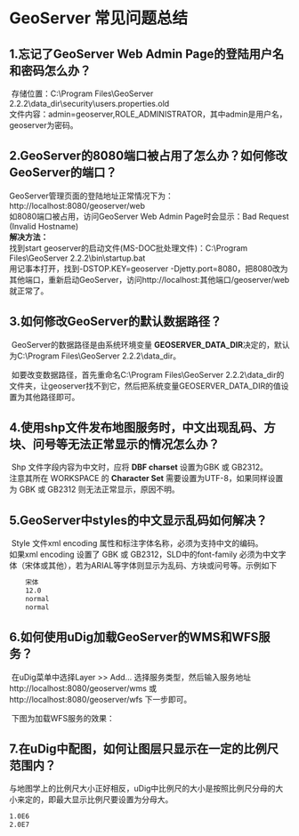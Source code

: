 # GeoServer 常见问题总结

## 1.忘记了GeoServer Web Admin Page的登陆用户名和密码怎么办？

​    存储位置：C:\Program Files\GeoServer 2.2.2\data_dir\security\users.properties.old    
 文件内容：admin=geoserver,ROLE_ADMINISTRATOR，其中admin是用户名，geoserver为密码。    
   

## 2.GeoServer的8080端口被占用了怎么办？如何修改GeoServer的端口？

​    GeoServer管理页面的登陆地址正常情况下为：http://localhost:8080/geoserver/web    
 如8080端口被占用，访问GeoServer Web Admin Page时会显示：Bad Request (Invalid Hostname)    
​    **解决方法：**    
 找到start geoserver的启动文件(MS-DOC批处理文件)：C:\Program Files\GeoServer 2.2.2\bin\startup.bat    
 用记事本打开，找到-DSTOP.KEY=geoserver -Djetty.port=8080，把8080改为其他端口，重新启动GeoServer，访问http://localhost:其他端口/geoserver/web就正常了。    
   

## 3.如何修改GeoServer的默认数据路径？

​    GeoServer的数据路径是由系统环境变量    **GEOSERVER_DATA_DIR**决定的，默认为C:\Program Files\GeoServer 2.2.2\data_dir。   

​    如要改变数据路径，首先重命名C:\Program Files\GeoServer 2.2.2\data_dir的文件夹，让geoserver找不到它，然后把系统变量GEOSERVER_DATA_DIR的值设置为其他路径即可。    
   

## 4.使用shp文件发布地图服务时，中文出现乱码、方块、问号等无法正常显示的情况怎么办？

​    Shp 文件字段内容为中文时，应将    **DBF charset** 设置为GBK 或 GB2312。    
 注意其所在 WORKSPACE 的    **Character Set** 需要设置为UTF-8，如果同样设置为 GBK  或 GB2312 则无法正常显示，原因不明。    
   

## 5.GeoServer中styles的中文显示乱码如何解决？

​    Style 文件xml encoding 属性和标注字体名称，必须为支持中文的编码。    
 如果xml encoding 设置了 GBK 或 GB2312，SLD中的font-family 必须为中文字体（宋体或其他），若为ARIAL等字体则显示为乱码、方块或问号等。示例如下   

```html
    宋体
    12.0
    normal
    normal
```

## 6.如何使用uDig加载GeoServer的WMS和WFS服务？

​    在uDig菜单中选择Layer >> Add...  选择服务类型，然后输入服务地址 http://localhost:8080/geoserver/wms  或 http://localhost:8080/geoserver/wfs 下一步即可。   

​    下图为加载WFS服务的效果：   

## 7.在uDig中配图，如何让图层只显示在一定的比例尺范围内？

​    与地图学上的比例尺大小正好相反，uDig中比例尺的大小是按照比例尺分母的大小来定的，即最大显示比例尺要设置为分母大。   

```html
1.0E6
2.0E7
```
